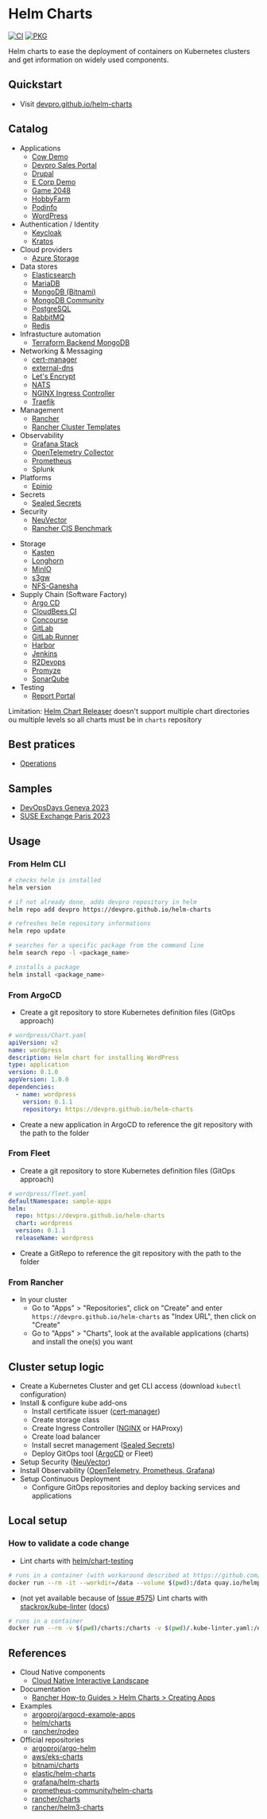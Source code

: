 # Helm Charts

[![CI](https://github.com/devpro/helm-charts/actions/workflows/ci.yml/badge.svg)](https://github.com/devpro/helm-charts/actions/workflows/ci.yml)
[![PKG](https://github.com/devpro/helm-charts/actions/workflows/pkg.yml/badge.svg)](https://github.com/devpro/helm-charts/actions/workflows/pkg.yml)

Helm charts to ease the deployment of containers on Kubernetes clusters and get information on widely used components.

## Quickstart

* Visit [devpro.github.io/helm-charts](https://devpro.github.io/helm-charts/)

## Catalog

* Applications
  * [Cow Demo](charts/cow-demo/README.md)
  * [Devpro Sales Portal](charts/devpro-salesportal/README.md)
  * [Drupal](docs/upstream/drupal.md)
  * [E Corp Demo](charts/ecorp-demo/README.md)
  * [Game 2048](charts/game-2048/README.md)
  * [HobbyFarm](charts/hobbyfarm/README.md)
  * [Podinfo](docs/upstream/podinfo.md)
  * [WordPress](charts/wordpress/README.md)
* Authentication / Identity
  * [Keycloak](charts/keycloak/README.md)
  * [Kratos](charts/kratos/README.md)
* Cloud providers
  * [Azure Storage](charts/azure-storage/README.md)
  <!-- * [Outscale](charts/outscale/README.md) -->
* Data stores
  * [Elasticsearch](docs/upstream/elasticsearch.md)
  * [MariaDB](docs/upstream/mariadb.md)
  <!-- * [memcached](docs/upstream/memcached.md) -->
  * [MongoDB (Bitnami)](charts/mongodb-bitnami/README.md)
  * [MongoDB Community](charts/mongodb-community/README.md)
  * [PostgreSQL](docs/upstream/postgresql.md)
  * [RabbitMQ](charts/rabbitmq/README.md)
  * [Redis](docs/upstream/redis.md)
* Infrastucture automation
  * [Terraform Backend MongoDB](charts/terraform-backend-mongodb)
* Networking & Messaging
  * [cert-manager](charts/cert-manager/README.md)
  <!-- * [Consul](docs/upstream/consul.md) -->
  * [external-dns](docs/upstream/external-dns.md)
  <!-- * [HAProxy](docs/upstream/haproxy.md)
  * [Istio](docs/upstream/istio.md)
  * [Kafka](docs/upstream/kafka.md)
  * [Kong](docs/upstream/kong.md) -->
  * [Let's Encrypt](charts/letsencrypt/README.md)
  <!-- * [Linkerd](docs/upstream/linkerd.md)
  * [MetalLB](docs/upstream/metallb.md)
  * [MQTT](docs/upstream/mqtt.md) -->
  * [NATS](docs/upstream/nats.md)
  * [NGINX Ingress Controller](charts/ingress-nginx/README.md)
  * [Traefik](docs/upstream/traefik.md)
* Management
  * [Rancher](charts/rancher/README.md)
  * [Rancher Cluster Templates](charts/rancher-cluster-templates/README.md)
* Observability
  <!-- * [Elastic Stack](docs/upstream/elastic-stack.md) -->
  * [Grafana Stack](charts/grafana-stack/README.md)
  * [OpenTelemetry Collector](charts/opentelemetry-collector/README.md)
  * [Prometheus](docs/upstream/prometheus.md)
  * Splunk
* Platforms
  * [Epinio](charts/epinio/README.md)
* Secrets
  * [Sealed Secrets](charts/sealed-secrets/README.md)
* Security
  * [NeuVector](charts/neuvector/README.md)
  * [Rancher CIS Benchmark](charts/rancher-cis-benchmark/README.md)
<!-- * Serverless
  * [Knative](docs/upstream/knative.md) -->
* Storage
  * [Kasten](docs/upstream/kasten.md)
  * [Longhorn](charts/longhorn/README.md)
  * [MinIO](charts/minio/README.md)
  * [s3gw](docs/upstream/s3gw.md)
  * [NFS-Ganesha](charts/nfs-ganesha/README.md)
* Supply Chain (Software Factory)
  * [Argo CD](docs/upstream/argo-cd.md)
  <!-- * [Argo Rollouts](docs/upstream/argo-rollouts.md)
  * [Artifactory](docs/upstream/artifactory.md)
  * [Azure DevOps Agent](docs/upstream/azure-devops-agent.md) -->
  * [CloudBees CI](docs/upstream/cloudbees-ci.md)
  * [Concourse](docs/upstream/concourse.md)
  <!-- * [Drone](docs/upstream/drone.md) -->
  * [GitLab](charts/gitlab/README.md)
  * [GitLab Runner](charts/gitlab-runner/README.md)
  * [Harbor](charts/harbor/README.md)
  * [Jenkins](charts/jenkins/README.md)
  <!-- * [Jira](docs/upstream/jira.md)
  * [Nexus](docs/upstream/nexus.md) -->
  * [R2Devops](charts/r2devops/README.md)
  * [Promyze](charts/promyze/README.md)
  * [SonarQube](docs/upstream/sonarqube.md)
  <!-- * [Tekton](docs/upstream/tekton.md) -->
* Testing
  * [Report Portal](docs/upstream/reportportal.md)

Limitation: [Helm Chart Releaser](https://github.com/helm/chart-releaser) doesn't support multiple chart directories ou multiple levels so all charts must be in `charts` repository

## Best pratices

* [Operations](docs/operations.md)

## Samples

* [DevOpsDays Geneva 2023](samples/devopsdays-geneva-2023/README.md)
* [SUSE Exchange Paris 2023](samples/suse-exchange-paris-2023/README.md)

## Usage

### From Helm CLI

```bash
# checks helm is installed
helm version

# if not already done, adds devpro repository in helm
helm repo add devpro https://devpro.github.io/helm-charts

# refreshes helm repository informations
helm repo update

# searches for a specific package from the command line
helm search repo -l <package_name>

# installs a package
helm install <package_name>
```

### From ArgoCD

* Create a git repository to store Kubernetes definition files (GitOps approach)

```yaml
# wordpress/Chart.yaml
apiVersion: v2
name: wordpress
description: Helm chart for installing WordPress
type: application
version: 0.1.0
appVersion: 1.0.0
dependencies:
  - name: wordpress
    version: 0.1.1
    repository: https://devpro.github.io/helm-charts
```

* Create a new application in ArgoCD to reference the git repository with the path to the folder

### From Fleet

* Create a git repository to store Kubernetes definition files (GitOps approach)

```yaml
# wordpress/fleet.yaml
defaultNamespace: sample-apps
helm:
  repo: https://devpro.github.io/helm-charts
  chart: wordpress
  version: 0.1.1
  releaseName: wordpress
```

* Create a GitRepo to reference the git repository with the path to the folder

### From Rancher

* In your cluster
  * Go to "Apps" > "Repositories", click on "Create" and enter `https://devpro.github.io/helm-charts` as "Index URL", then click on "Create"
  * Go to "Apps" > "Charts", look at the available applications (charts) and install the one(s) you want

## Cluster setup logic

* Create a Kubernetes Cluster and get CLI access (download `kubectl` configuration)
* Install & configure kube add-ons
  * Install certificate issuer ([cert-manager](./charts/cert-manager/README.md))
  * Create storage class
  * Create Ingress Controller ([NGINX](./charts/ingress-nginx/README.md) or HAProxy)
  * Create load balancer
  * Install secret management ([Sealed Secrets](./charts/sealed-secrets/README.md))
  * Deploy GitOps tool ([ArgoCD](./charts/argocd/README.md) or Fleet)
* Setup Security ([NeuVector](./charts/neuvector/README.md))
* Install Observability ([OpenTelemetry, Prometheus, Grafana](./charts/otel-prometheus-grafana/README.md))
* Setup Continuous Deployment
  * Configure GitOps repositories and deploy backing services and applications

## Local setup

### How to validate a code change

* Lint charts with [helm/chart-testing](https://github.com/helm/chart-testing)

```bash
# runs in a container (with workaround described at https://github.com/helm/chart-testing/issues/464)
docker run --rm -it --workdir=/data --volume $(pwd):/data quay.io/helmpack/chart-testing:v3.7.1 /bin/sh -c "git config --global --add safe.directory /data ; ./scripts/add_helm_repo.sh ; ct lint --target-branch main"
```

* (not yet available because of [Issue #575](https://github.com/stackrox/kube-linter/issues/575)) Lint charts with [stackrox/kube-linter](https://github.com/stackrox/kube-linter) ([docs](https://docs.kubelinter.io/))

```bash
# runs in a container
docker run --rm -v $(pwd)/charts:/charts -v $(pwd)/.kube-linter.yaml:/etc/config.yaml stackrox/kube-linter lint /charts --config /etc/config.yaml
```

## References

* Cloud Native components
  * [Cloud Native Interactive Landscape](https://landscape.cncf.io/)
* Documentation
  * [Rancher How-to Guides > Helm Charts > Creating Apps](https://ranchermanager.docs.rancher.com/how-to-guides/new-user-guides/helm-charts-in-rancher/create-apps)
* Examples
  * [argoproj/argocd-example-apps](https://github.com/argoproj/argocd-example-apps)
  * [helm/charts](https://github.com/helm/charts)
  * [rancher/rodeo](https://github.com/rancher/rodeo)
* Official repositories
  * [argoproj/argo-helm](https://github.com/argoproj/argo-helm)
  * [aws/eks-charts](https://github.com/aws/eks-charts)
  * [bitnami/charts](https://github.com/bitnami/charts)
  * [elastic/helm-charts](https://github.com/elastic/helm-charts)
  * [grafana/helm-charts](https://github.com/grafana/helm-charts)
  * [prometheus-community/helm-charts](https://github.com/prometheus-community/helm-charts)
  * [rancher/charts](https://github.com/rancher/charts)
  * [rancher/helm3-charts](https://github.com/rancher/helm3-charts)
